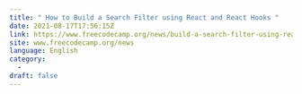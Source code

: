 ```yaml
---
title: " How to Build a Search Filter using React and React Hooks "
date: 2021-08-17T17:56:15Z
link: https://www.freecodecamp.org/news/build-a-search-filter-using-react-and-react-hooks/?utm_medium=RSS&utm_source=news.12bit.vn
site: www.freecodecamp.org/news
language: English
category:
  -   
draft: false
---
```

